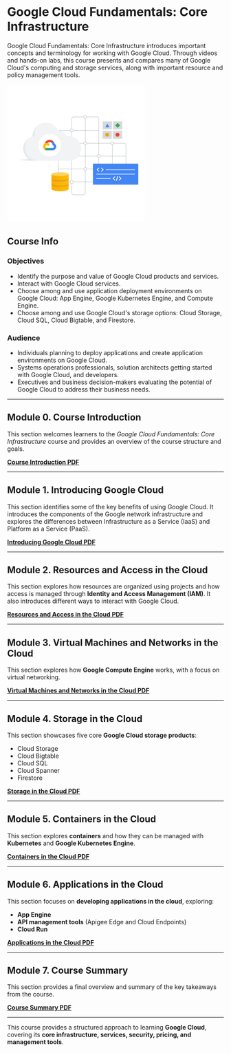 # Google Cloud Fundamentals: Core Infrastructure

Google Cloud Fundamentals: Core Infrastructure introduces important concepts and terminology for working with Google Cloud. Through videos and hands-on labs, this course presents and compares many of Google Cloud's computing and storage services, along with important resource and policy management tools.

![Google Cloud Image](google-cloud.png)

## Course Info

### Objectives

- Identify the purpose and value of Google Cloud products and services.
- Interact with Google Cloud services.
- Choose among and use application deployment environments on Google Cloud: App Engine, Google Kubernetes Engine, and Compute Engine.
- Choose among and use Google Cloud's storage options: Cloud Storage, Cloud SQL, Cloud Bigtable, and Firestore.

### Audience

- Individuals planning to deploy applications and create application environments on Google Cloud.
- Systems operations professionals, solution architects getting started with Google Cloud, and developers.
- Executives and business decision-makers evaluating the potential of Google Cloud to address their business needs.

---

## Module 0. Course Introduction

This section welcomes learners to the _Google Cloud Fundamentals: Core Infrastructure_ course and provides an overview of the course structure and goals.

**[Course Introduction PDF](M0%20_%20Course%20Introduction%20v5.2%20_%20ILT.pdf)**

---

## Module 1. Introducing Google Cloud

This section identifies some of the key benefits of using Google Cloud. It introduces the components of the Google network infrastructure and explores the differences between Infrastructure as a Service (IaaS) and Platform as a Service (PaaS).

**[Introducing Google Cloud PDF](M1%20_%20Introducing%20Google%20Cloud%20v5.2%20_%20ILT.pdf)**

---

## Module 2. Resources and Access in the Cloud

This section explores how resources are organized using projects and how access is managed through **Identity and Access Management (IAM)**. It also introduces different ways to interact with Google Cloud.

**[Resources and Access in the Cloud PDF](M2%20_%20Resouces%20and%20Access%20in%20the%20Cloud%20v5.2%20_%20ILT.pdf)**

---

## Module 3. Virtual Machines and Networks in the Cloud

This section explores how **Google Compute Engine** works, with a focus on virtual networking.

**[Virtual Machines and Networks in the Cloud PDF](M3%20_%20Virtual%20Machines%20and%20Networks%20in%20the%20Cloud%20v5.2%20_%20ILT.pdf)**

---

## Module 4. Storage in the Cloud

This section showcases five core **Google Cloud storage products**:

- Cloud Storage
- Cloud Bigtable
- Cloud SQL
- Cloud Spanner
- Firestore

**[Storage in the Cloud PDF](M4%20_%20Storage%20in%20the%20Cloud%20v5.2%20_%20ILT.pdf)**

---

## Module 5. Containers in the Cloud

This section explores **containers** and how they can be managed with **Kubernetes** and **Google Kubernetes Engine**.

**[Containers in the Cloud PDF](M5%20_%20Containers%20in%20the%20Cloud%20v5.2%20_%20ILT.pdf)**

---

## Module 6. Applications in the Cloud

This section focuses on **developing applications in the cloud**, exploring:

- **App Engine**
- **API management tools** (Apigee Edge and Cloud Endpoints)
- **Cloud Run**

**[Applications in the Cloud PDF](M6%20_%20Applications%20in%20the%20Cloud%20v5.2%20_%20ILT.pdf)**

---

## Module 7. Course Summary

This section provides a final overview and summary of the key takeaways from the course.

**[Course Summary PDF](M7%20_%20Course%20Summary%20v5.2%20_%20ILT.pdf)**

---

This course provides a structured approach to learning **Google Cloud**, covering its **core infrastructure, services, security, pricing, and management tools**.
